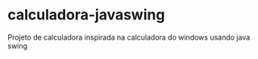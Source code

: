 # calculadora-javaswing
Projeto de calculadora inspirada na calculadora do windows usando java swing
